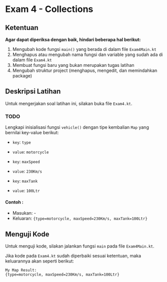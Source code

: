 # Exam 4 - Collections

## Ketentuan

**Agar dapat diperiksa dengan baik, hindari beberapa hal berikut:**

1. Mengubah kode fungsi `main()` yang berada di dalam file `Exam4Main.kt`
2. Menghapus atau mengubah nama fungsi dan variable yang sudah ada di dalam file `Exam4.kt`
3. Membuat fungsi baru yang bukan merupakan tugas latihan
4. Mengubah struktur project (menghapus, mengedit, dan memindahkan package)

## Deskripsi Latihan

Untuk mengerjakan soal latihan ini, silakan buka file `Exam4.kt`.

### TODO

Lengkapi inisialisasi fungsi `vehicle()` dengan tipe kembalian `Map` yang bernilai key-value berikut:

- `key`: `type`
- `value`: `motorcycle`


- `key`: `maxSpeed`
- `value`: `230Km/s`


- `key`: `maxTank`
- `value`: `100Ltr`

#### Contoh :

- Masukan: -
- Keluaran: `{type=motorcycle, maxSpeed=230Km/s, maxTank=100Ltr}`

## Menguji Kode

Untuk menguji kode, silakan jalankan fungsi `main` pada file `Exam4Main.kt`.

Jika kode pada `Exam4.kt` sudah diperbaiki sesuai ketentuan, maka keluarannya akan seperti berikut:

```
My Map Result:
{type=motorcycle, maxSpeed=230Km/s, maxTank=100Ltr}
```